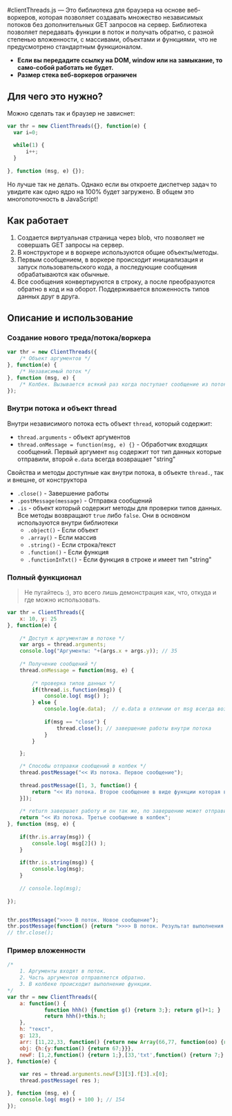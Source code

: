 #clientThreads.js
— Это библиотека для браузера на основе веб-воркеров, которая позволяет создавать множество независимых потоков без дополнительных GET запросов на сервер.
Библиотека позволяет передавать функции в поток и получать обратно, с разной степенью вложенности, с массивами, объектами и функциями, что не предусмотрено стандартным функционалом.

* **Если вы передадите ссылку на DOM, window или на замыкание, то само-собой работать не будет.**
* **Размер стека веб-воркеров ограничен**

## Для чего это нужно?
Можно сделать так и браузер не зависнет:

```js
var thr = new ClientThreads({}, function(e) {
  var i=0;
  
  while(1) {
      i++;
  }
  
}, function (msg, e) {});	
```

Но лучше так не делать. Однако если вы откроете диспетчер задач то увидите как одно ядро на 100% будет загружено. В общем это многопоточность в JavaScript!


## Как работает
1. Создается виртуальная страница через blob, что позволяет не совершать GET запросы на сервер.
2. В конструкторе и в воркере используются общие объекты/методы.
3. Первым сообщением, в воркере происходит инициализация и запуск пользовательского кода, а последующие сообщения обрабатываются как обычные.
4. Все сообщения конвертируются в строку, а после преобразуются обратно в код и на оборот. Поддерживается вложенность типов данных друг в друга.

## Описание и использование

### Создание нового треда/потока/воркера
```js
var thr = new ClientThreads({
	/* Объект аргументов */
}, function(e) {
	/* Независимый поток */
}, function (msg, e) {
	/* Колбек. Вызывается всякий раз когда поступает сообщение из потока */
});	
```

### Внутри потока и объект thread
Внутри независимого потока есть объект `thread`, который содержит:
- `thread.arguments` - объект аргументов
- `thread.onMessage = function(msg, e) {}` - Обработчик входящих сообщений. Первый аргумент `msg` содержит тот тип данных которые отправили, второй `e.data` всегда возвращает "string"

Свойства и методы доступные как внутри потока, в объекте `thread.`, так и внешне, от конструктора
- `.close()` - Завершение работы
- `.postMessage(message)` - Отправка сообщений
- `.is` - объект который содержит методы для проверки типов данных. Все методы возвращают `true` либо `false`. Они в основном используются внутри библиотеки
  - `.object()` - Если объект
  - `.array()` - Если массив
  - `.string()` - Если строка/текст
  - `.function()` - Если функция
  - `.functionInTxt()` - Если функция в строке и имеет тип "string"


### Полный функционал
> Не пугайтесь :), это всего лишь демонстрация как, что, откуда и где можно использовать.

```js
var thr = ClientThreads({
	x: 10, y: 25
}, function(e) {
	
	/* Доступ к аргументам в потоке */
	var args = thread.arguments;
	console.log("Аргументы: "+(args.x + args.y)); // 35
	
	/* Получение сообщений */
	thread.onMessage = function(msg, e) {
	
		/* проверка типов данных */
		if(thread.is.function(msg)) {
			console.log( msg() );
		} else {
			console.log(e.data);  // e.data в отличии от msg всегда возвращяет "string"	
			
			if(msg == "close") {
				thread.close(); // завершение работы внутри потока
			}
		}

	};

	/* Способы отправки сообщений в колбек */
	thread.postMessage("<< Из потока. Первое сообщение");
	
	thread.postMessage([1, 3, function() {
		return "<< Из потока. Второе сообщение в виде функции которая в массиве";
	}]);
	
	/* return завершает работу и он так же, по завершению может отправить сообщение в колбек */
	return "<< Из потока. Третье сообщение в колбек"; 
}, function (msg, e) {
	
	if(thr.is.array(msg)) {
		console.log( msg[2]() ); 
	}
	
	if(thr.is.string(msg)) {
		console.log(msg);
	}
	
	// console.log(msg);
	
});	


thr.postMessage(">>>> В поток. Новое сообщение");
thr.postMessage(function() {return ">>>> В поток. Результат выполнения функции: " + (200+300);});
// thr.close(); 
```
 
### Пример вложенности
```js
/*
	1. Аргументы входят в поток.
	2. Часть аргументов отправляется обратно.
	3. В колбеке происходит выполнение функции.
*/
var thr = new ClientThreads({
	a: function() {
			function hhh() {function g() {return 3;}; return g()+1; }
			return hhh()+this.h;
	},
	h: "текст",
	g: 123,
	arr: [11,22,33, function() {return new Array(66,77, function(oo) {return oo;});}],
	obj: {h:{y:function() {return 67;}}},
	newF: [1,2,function() {return 1;},[33,'txt',function() {return 7;}, {f: new Array(function() {return 5;},4,5, {x:[function() {return 54;}]})}]]
}, function(e) {
	
	var res = thread.arguments.newF[3][3].f[3].x[0];
	thread.postMessage( res );

}, function (msg, e) {
	console.log( msg() + 100 ); // 154
});	
```


